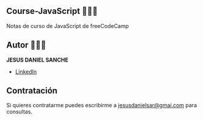 ## Course-JavaScript 🚴🏻‍♂️

Notas de curso de JavaScript de freeCodeCamp

## Autor 👨🏻‍💻
**JESUS DANIEL SANCHE**

* [LinkedIn](https://www.linkedin.com/in/danielsanch/)

## Contratación
Si quieres contratarme puedes escribirme a jesusdanielsar@gmai.com para consultas.
